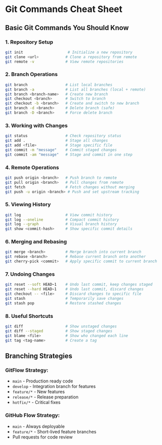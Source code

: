 # Git Commands Cheat Sheet

## Basic Git Commands You Should Know

### 1. Repository Setup
```bash
git init                    # Initialize a new repository
git clone <url>            # Clone a repository from remote
git remote -v              # View remote repositories
```

### 2. Branch Operations
```bash
git branch                 # List local branches
git branch -a              # List all branches (local + remote)
git branch <branch-name>   # Create new branch
git checkout <branch>      # Switch to branch
git checkout -b <branch>   # Create and switch to new branch
git branch -d <branch>     # Delete branch (safe)
git branch -D <branch>     # Force delete branch
```

### 3. Working with Changes
```bash
git status                 # Check repository status
git add .                  # Stage all changes
git add <file>             # Stage specific file
git commit -m "message"    # Commit staged changes
git commit -am "message"   # Stage and commit in one step
```

### 4. Remote Operations
```bash
git push origin <branch>   # Push branch to remote
git pull origin <branch>   # Pull changes from remote
git fetch                  # Fetch changes without merging
git push -u origin <branch> # Push and set upstream tracking
```

### 5. Viewing History
```bash
git log                    # View commit history
git log --oneline          # Compact commit history
git log --graph            # Visual branch history
git show <commit-hash>     # Show specific commit details
```

### 6. Merging and Rebasing
```bash
git merge <branch>         # Merge branch into current branch
git rebase <branch>        # Rebase current branch onto another
git cherry-pick <commit>   # Apply specific commit to current branch
```

### 7. Undoing Changes
```bash
git reset --soft HEAD~1    # Undo last commit, keep changes staged
git reset --hard HEAD~1    # Undo last commit, discard changes
git checkout -- <file>     # Discard changes to specific file
git stash                  # Temporarily save changes
git stash pop              # Restore stashed changes
```

### 8. Useful Shortcuts
```bash
git diff                   # Show unstaged changes
git diff --staged          # Show staged changes
git blame <file>           # Show who changed each line
git tag <tag-name>         # Create a tag
```

## Branching Strategies

### GitFlow Strategy:
- `main` - Production ready code
- `develop` - Integration branch for features
- `feature/*` - New features
- `release/*` - Release preparation
- `hotfix/*` - Critical fixes

### GitHub Flow Strategy:
- `main` - Always deployable
- `feature/*` - Short-lived feature branches
- Pull requests for code review
